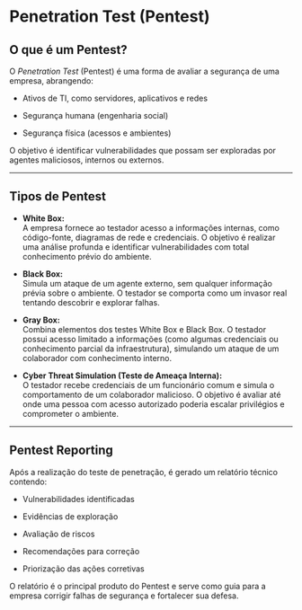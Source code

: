 # Penetration Test (Pentest)

## O que é um Pentest?

O _Penetration Test_ (Pentest) é uma forma de avaliar a segurança de uma empresa, abrangendo:

- Ativos de TI, como servidores, aplicativos e redes
    
- Segurança humana (engenharia social)
    
- Segurança física (acessos e ambientes)
    

O objetivo é identificar vulnerabilidades que possam ser exploradas por agentes maliciosos, internos ou externos.

---

## Tipos de Pentest

- **White Box:**  
    A empresa fornece ao testador acesso a informações internas, como código-fonte, diagramas de rede e credenciais. O objetivo é realizar uma análise profunda e identificar vulnerabilidades com total conhecimento prévio do ambiente.
    
- **Black Box:**  
    Simula um ataque de um agente externo, sem qualquer informação prévia sobre o ambiente. O testador se comporta como um invasor real tentando descobrir e explorar falhas.
    
- **Gray Box:**  
    Combina elementos dos testes White Box e Black Box. O testador possui acesso limitado a informações (como algumas credenciais ou conhecimento parcial da infraestrutura), simulando um ataque de um colaborador com conhecimento interno.
    
- **Cyber Threat Simulation (Teste de Ameaça Interna):**  
    O testador recebe credenciais de um funcionário comum e simula o comportamento de um colaborador malicioso. O objetivo é avaliar até onde uma pessoa com acesso autorizado poderia escalar privilégios e comprometer o ambiente.
    

---

## Pentest Reporting

Após a realização do teste de penetração, é gerado um relatório técnico contendo:

- Vulnerabilidades identificadas
    
- Evidências de exploração
    
- Avaliação de riscos
    
- Recomendações para correção
    
- Priorização das ações corretivas
    

O relatório é o principal produto do Pentest e serve como guia para a empresa corrigir falhas de segurança e fortalecer sua defesa.